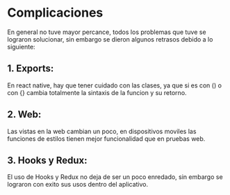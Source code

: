 # Complicaciones

En general no tuve mayor percance, todos los problemas que tuve se lograron solucionar, sin embargo se dieron algunos retrasos debido a lo siguiente:

## 1. Exports:

En react native, hay que tener cuidado con las clases, ya que si es con () o con {} cambia totalmente la sintaxis de la funcion y su retorno.

## 2. Web:

Las vistas en la web cambian un poco, en dispositivos moviles las funciones de estilos tienen mejor funcionalidad que en pruebas web.

## 3. Hooks y Redux:

El uso de Hooks y Redux no deja de ser un poco enredado, sin embargo se lograron con exito sus usos dentro del aplicativo.
